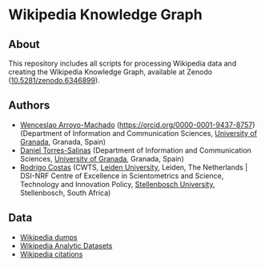 # Wikipedia Knowledge Graph
## About
This repository includes all scripts for processing Wikipedia data and creating the Wikipedia Knowledge Graph, available at Zenodo ([10.5281/zenodo.6346899](https://doi.org/10.5281/zenodo.6346899)).

## Authors
* [Wenceslao Arroyo-Machado]() (https://orcid.org/0000-0001-9437-8757) (Department of Information and Communication Sciences, [University of Granada](https://ror.org/04njjy449), Granada, Spain)
* [Daniel Torres-Salinas](https://orcid.org/0000-0001-8790-3314) (Department of Information and Communication Sciences, [University of Granada](https://ror.org/04njjy449), Granada, Spain)
* [Rodrigo Costas](https://orcid.org/0000-0002-7465-6462) (CWTS, [Leiden University](https://ror.org/027bh9e22), Leiden, The Netherlands | DSI-NRF Centre of Excellence in Scientometrics and Science, Technology and Innovation Policy, [Stellenbosch University](https://ror.org/05bk57929), Stellenbosch, South Africa)

## Data
* [Wikipedia dumps](https://archive.org/details/enwiki-20210701)
* [Wikipedia Analytic Datasets](https://dumps.wikimedia.org/other/analytics/)
* [Wikipedia citations](https://direct.mit.edu/qss/article/2/1/1/97565/Wikipedia-citations-A-comprehensive-data-set-of)